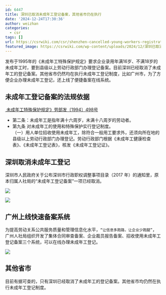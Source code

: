 ```yaml
---
id: 6447
title: 深圳已取消未成年工登记备案，其他省市仍在执行
date: '2024-12-24T17:30:36'
author: weizhan
categories:
  - csr
tags: []
url: https://csrwiki.com/csr/shenzhen-cancelled-young-workers-registration-policy-but-other-cities-still-implementing
featured_image: https://csrwiki.com/wp-content/uploads/2024/12/深圳已取消未成年工登记备案，其他省市仍在执行.jpg
---
```


发布于1995年的《未成年工特殊保护规定》要求企业录用年满16岁、不满18岁的未成年工时，要到县级以上劳动行政部门办理登记备案。目前深圳已经取消了未成年工的登记备案。其他省市仍然均在执行未成年工登记制度，比如广州市，为了方便企业办理未成年工登记，还上线了便捷备案在线系统。

## 未成年工登记备案的法规依据

[ 未成年工特殊保护规定》劳部发〔1994〕498号](https://www.mohrss.gov.cn/xxgk2020/fdzdgknr/zcfg/bmgz/202011/t20201102_394656.html)

- 第二条：未成年工是指年满十六周岁，未满十八周岁的劳动者。
- 第九条 对未成年工的使用和特殊保护实行登记制度。\
  （一）用人单位招收使用未成年工，除符合一般用工要求外，还须向所在地的县级以上劳动行政部门办理登记。劳动行政部门根据《未成年工健康检查表》、《未成年工登记表》，核发《未成年工登记证》。

## 深圳取消未成年工登记

深圳市人民政府关于公布深圳市行政职权调整事项目录（2017 年）的通知里，原本归属人社局的“未成年工登记备案”一项已经取消。

![](https://csrwiki.com/wp-content/uploads/2024/12/深圳已取消未成年工登记备案，其他省市仍在执行.jpg)

![](https://csrwiki.com/wp-content/uploads/2024/12/image-3.png)

## 广州上线快速备案系统

为提高劳动关系公共服务质量和管理信息化水平，`“让信息多跑路，让企业少跑腿”`，广州人社局组织开发了集体合同审查备案、企业裁员报告备案、招收使用未成年工登记备案三个系统，可以在线办理未成年工登记。

![](https://csrwiki.com/wp-content/uploads/2024/12/image-2-1024x770.png)

## 其他省市

目前有据可查的，只有深圳已经取消了未成年工的登记备案。其他省市均仍然在执行未成年工登记制度。
